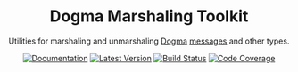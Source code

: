 <div align="center">

# Dogma Marshaling Toolkit

Utilities for marshaling and unmarshaling
[Dogma](https://github.com/dogmatiq/dogma)
[messages](https://github.com/dogmatiq/dogma#message) and other types.

[![Documentation](https://img.shields.io/badge/go.dev-documentation-007d9c?&style=for-the-badge)](https://pkg.go.dev/github.com/dogmatiq/marshalkit)
[![Latest Version](https://img.shields.io/github/tag/dogmatiq/marshalkit.svg?&style=for-the-badge&label=semver)](https://github.com/dogmatiq/marshalkit/releases)
[![Build Status](https://img.shields.io/github/actions/workflow/status/dogmatiq/marshalkit/ci.yml?style=for-the-badge&branch=main)](https://github.com/dogmatiq/marshalkit/actions/workflows/ci.yml)
[![Code Coverage](https://img.shields.io/codecov/c/github/dogmatiq/marshalkit/main.svg?style=for-the-badge)](https://codecov.io/github/dogmatiq/marshalkit)

</div>
